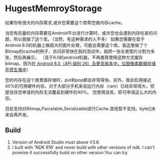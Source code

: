 # HugestMemroyStorage
如果你有很大的内存需求,或许您需要这个库帮您做内存cache。

当您有巨量的内存需要在Android平台进行计算时，或许您也会遇到内存吃紧的问题，所以我做了这个库。（当然，有这种需求的人不多）
如果您需要在低于Android 8.0的机器上做超大的图片处理，可能会需要这个库。我这里做了个Bitmap的cache的例子，访问非常快在我的测试中，我把一张全景图片分割为多张，然后再展示。
（高于8.0的android机器，不再推荐使用这种方式缓存bitmap，因为[在 Android 8.0（API 级别 26）及更高版本中，位图像素数据存储在原生堆中](https://developer.android.google.cn/topic/performance/graphics/manage-memory)）

您的内存在这个类里面存储时，put和pop都会非常得快。另外，我会启用接近40%的可用硬件内存。对于大部分手机来说运行内存（ram）已经非常得大，但是往往您申请的内存无法覆盖到硬件的40%。
您使用该库，即可申请这么大的内存。

目前支持对Bitmap,Parcelable,Serializable进行Cache.其他暂不支持。byte[]未来会再开发。




## Build

1. Version of Android Studio must above V3.6.
2. I built with 'NDK R16' and never build with other versions of ndk. I can't promise it successfully build on other version.You can try.
